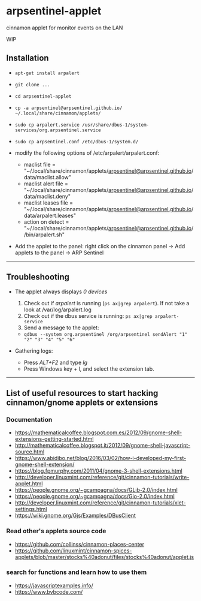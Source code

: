 # arpsentinel-applet
cinnamon applet for monitor events on the LAN

WIP

## Installation
- `apt-get install arpalert`
- `git clone ...`
- `cd arpsentinel-applet`
- `cp -a arpsentinel@arpsentinel.github.io/ ~/.local/share/cinnamon/applets/`
- `sudo cp arpalert.service /usr/share/dbus-1/system-services/org.arpsentinel.service`
- `sudo cp arpsentinel.conf /etc/dbus-1/system.d/`
- modify the following options of /etc/arpalert/arpalert.conf:
  - maclist file = "~/.local/share/cinnamon/applets/arpsentinel@arpsentinel.github.io/data/maclist.allow"
  - maclist alert file = "~/.local/share/cinnamon/applets/arpsentinel@arpsentinel.github.io/data/maclist.deny"
  - maclist leases file = "~/.local/share/cinnamon/applets/arpsentinel@arpsentinel.github.io/data/arpalert.leases"
  - action on detect = "~/.local/share/cinnamon/applets/arpsentinel@arpsentinel.github.io//bin/arpalert.sh"

- Add the applet to the panel: right click on the cinnamon panel -> Add applets to the panel -> ARP Sentinel

----

## Troubleshooting

* The applet always displays _0 devices_
  1. Check out if _arpalert_ is running (`ps ax|grep arpalert`). If not take a look at /var/log/arpalert.log
  2. Check out if the dbus service is running: `ps ax|grep arpalert-service`
  3. Send a message to the applet:
    - `qdbus --system org.arpsentinel /org/arpsentinel sendAlert "1" "2" "3" "4" "5" "6"`

* Gathering logs:
  - Press _ALT+F2_ and type _lg_
  - Press Windows key + l, and select the extension tab.
----

## List of useful resources to start hacking cinnamon/gnome applets or extensions
### Documentation
- https://mathematicalcoffee.blogspot.com.es/2012/09/gnome-shell-extensions-getting-started.html
- http://mathematicalcoffee.blogspot.it/2012/09/gnome-shell-javascript-source.html
- https://www.abidibo.net/blog/2016/03/02/how-i-developed-my-first-gnome-shell-extension/
- https://blog.fpmurphy.com/2011/04/gnome-3-shell-extensions.html
- http://developer.linuxmint.com/reference/git/cinnamon-tutorials/write-applet.html
- https://people.gnome.org/~gcampagna/docs/GLib-2.0/index.html
- https://people.gnome.org/~gcampagna/docs/Gio-2.0/index.html
- http://developer.linuxmint.com/reference/git/cinnamon-tutorials/xlet-settings.html
- https://wiki.gnome.org/Gjs/Examples/DBusClient

### Read other's applets source code
- https://github.com/collinss/cinnamon-places-center 
- https://github.com/linuxmint/cinnamon-spices-applets/blob/master/stocks%40adonut/files/stocks%40adonut/applet.js

### search for functions and learn how to use them
- https://javascriptexamples.info/
- https://www.bvbcode.com/
